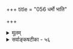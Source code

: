 +++
title = "056 धर्मो भाति"

+++
<details><summary>मूलम्</summary>

धर्मो भाति प्रभैका बहलविरलताद्यत्र दृष्टानुसारात् सा दीपांशा विशीर्णा इति यदि बहुधा कल्पनागौरवादिः ।  
रत्नादीनां स्थिराणां विशरणविहतेर्निष्प्रभत्वादि च स्यात् तेजस्तत्सप्रभाकं तिमिरहरतया साऽपि तेजोविशेषः ॥ ५६ ॥
</details>

<details><summary>सर्वाङ्कषटीका - ५६</summary>

। 

सामान्यरूपेण तेजस्तत्त्वस्य सुगमत्वात्, तत्र मुख्यान् विचारणीयांशान् प्रतिपिपादयिषुः, सिद्धान्तस्यात्यन्तमवश्यापेक्षितं प्रभाप्रभावद्द्रव्यं प्रथमं निरूपयति-धर्म इत्यादि । धर्मिभूतो दीपो यथा, तथा प्रभा इत्येकाऽपि, अत्रैकशब्दः अन्यपरः, **धर्मः** = धर्मरूपः **भाति** = लोके सर्वानुभवविषयो वर्तते । आत्मतत्त्वं हि स्वप्रकाशत्वात् तेजोरूपं वक्तव्यम् । एवं सति तस्य धर्मभूतं ज्ञानमपि स्वप्रकाशं संमतम् । धर्मस्यापि ज्ञानत्वम्, धर्मिणोऽपि ज्ञानत्वमिति कथम् ? इति परेषां प्रश्नः । अत एव दार्शनिकेषु आत्मानम्, तद्धर्मं ज्ञानं चाधिकृत्य महान् विवादः प्रसरति । यदि आत्मा ज्ञानस्वरूपः, तर्हि सः न ज्ञानधर्मको भवितुमर्हति । 'अहं ज्ञानवान्' इत्यादौ धर्मतया भासमानं तु ज्ञानम्, नात्मस्वरूपजातीयं मुख्यं ज्ञानम्; किन्तु गौणं बुद्धिवृत्तिरूपमिति सांख्याः, अद्वैतिनः, द्वैतिन इत्यादयः बहवः । विज्ञानवादिनस्तु आत्मा ज्ञानस्वरूपः, निर्धर्मकश्च । धर्मधर्मिभावस्तु संवृत्त्या कल्पित इत्याहुः । वैशेषिकास्तु ज्ञानं मुख्यं धर्म एव, ज्ञाधात्वर्थत्वात् । आश्रयभूतः आत्मा तु न ज्ञानस्वरूपः इत्याशेरते । सिद्धान्ते तु आत्मा ज्ञानस्वरूपः ज्ञानधर्मकश्च । एकजातीययोः कथं धर्मधर्मिभावः ? इति शङ्कां दीपदृष्टान्तेन परिहरन्ति श्रीभाष्यकाराः । आत्मनः स्वप्रकाशत्वमात्रात् ज्ञानस्वरूपत्व- मुच्यते । धात्वर्थभूतं ज्ञानं तु आत्मधर्मभूतमेव । अत एव सिद्धान्तेऽस्य धर्मभूतज्ञानपदेन व्यवहारः । अधिकं जीवसरे (श्लो. 5)। यद्यप्ययं विचारः जीवसरसंबन्धी, विचार्यते च तत्र विस्तरशः । परन्तु तत्र दृष्टान्तभूतस्य दीपस्य जडत्वात्, दीपस्वरूपनिर्णयः अत्र क्रियते । 'दीपः' इति धर्मस्य धर्मिणश्च सामान्यशब्दः । 

[[105]]

रत्नादीनां स्थिराणां विशरणविहतेः निष्प्रभत्वादि च स्यात् 

तेजस्तत् सप्रभाकं तिमिरहरतया साऽपि तेजोविशेषः ॥56॥ 



‘दीपज्वाला’ ‘दीपप्रभा’ इति व्यवहारस्य सर्वसंप्रतिपन्नत्वात्, उभयत्रापि दीपपदयोगाच्च प्रभावतः दीपस्य, प्रभायाश्च धर्मधर्मिभावस्य सर्वानुभवसिद्धत्वाच्च, एकजातीययोरपि धर्मधर्मिभावः संगच्छते इत्याचार्याः । प्रभा प्रभावांश्च एक एव पदार्थः, भेदव्यवहारस्तु 'राहोः शिरः' इतिवदौपचारिक इति परे । यथादर्शनं विषयव्यवस्थायाः कर्तव्यत्वे, विना प्रमाणम् एकस्यौपचारिकत्वकल्पनं न युक्तमित्याचार्याणामाशयः ॥ 

ननु यदि प्रभा स्वतन्त्रद्रव्यम्, तर्हि दीपे शान्तेऽपि स्वतन्त्रा प्रभा तिष्ठेदेकक्षणं वा । एवं सा प्रभा दीपसमीपे अधिकनिबिडा दृश्यते। दूरदूरे तु क्रमशः विरला दृश्यते । कथमिदम् एकस्यैव वस्तुनः संगच्छत इत्यत्राह - बहलविरलतादीति । दीपसमीपे **बहलता** = निबिडता, दूरे विरलता च **अत्र** = प्रकृते दीपप्रभायाँम् **दृष्टानुसारात्** =अनुभवानुरोधात् संगच्छते । वस्तूनां स्वरूपनिर्णये अनुभव एव हि शरणम् । दीपज्वालापि हि मूलादारभ्याग्रपर्यन्तं नैकरूपा दृश्यते । तत् कुतः ? इत्यत्रानुभव एव ह्युत्तरम् ॥ 

विशीर्णा दीपावयवा एव प्रभा इति पक्षे दोषमाह - सेत्यादि । **सा** =प्रभा विशीर्णाः **दीपांशाः** = दीपावयवा एव इति यदि, बहुधा **कल्पनागौरवादिः** = अदृश्यमानं विशरणम्, दीपकलिकायाः प्रभायाश्च आरंभभागस्य च स्वरूपे अत्यन्तवैलक्षण्यम्, दाहकत्वादाहकत्वे, प्रसरणे विलक्षणो वेगः, कलिकायाः, प्रभायाश्च मिलित्वा एकद्रव्यारब्धत्वम् इत्यादिबहुविधकल्पनाप्रयुक्तं गौरवं दुष्परिहरम् । अपि च रत्नादीनां **स्थिराणां** = अक्षणिकानांम् **विशरणविहतेः** = विशरणस्य व्याहतत्वात्, प्रभायाः प्रसरणं रत्नावयवानामेव वक्तव्यम् । तदा अन्ते रत्नस्यैव नाशः स्यात्, तत्तु न दृश्यते, प्रत्युत 'तदेवेदम्' इति प्रत्यभिज्ञया विपरीतमेव दृश्यते । अन्ते **निष्प्रभत्वमेव** = प्रभाशून्यत्वमेव स्यात् । एतदप्यनुभवविरुद्धम् । अतः विशीर्णदीपावयवा एव प्रभेत्ययं पक्षः न साधीयान् ॥ 

इदं च लोकव्यवहारमाश्रित्य । वस्तुतस्तु रत्नस्य पार्थिवत्वमेव, 'हरिशिलालोकवत्' (श्लो. 60) इति आचार्यैरिवाभिधानात् । **हरिशिला** = मरकतशिला । न हि शिला तेजः पदार्थः । अतः 'हरिशिलालोकः ' 'सूर्यालोकः' इत्युभयं न समानम् । आलोकप्रतिफलनाधारत्वात् रत्नस्य, प्रतिफलितायाः प्रभायाः 'रत्नप्रभा' इति व्यवहारः । अतः प्रत्येकं दीपस्य यथा तेजस्त्वम्, तथा रत्नस्य तेजस्त्वं नाचार्यसंमतम्, शिलात्वाभि- धानात् । लोकसंमतं वा । वज्रादेः पार्थिवत्वं हि विज्ञानसिद्धम् । 'मणिप्रदीपप्रभयोः' (बु.द्धि. 12) इत्यादि प्राचीनबौद्धव्यवहारदर्शनात्, अन्यैरपि स एव क्रमोऽनुसृतः । अत इदं स्थूलदृष्ट्येति मन्तव्यम् ॥ 

[[1]]

**तत्** =तस्मात् **सप्रभाकं** =प्रभाविशिष्टमेव **तेजः** = दीपरूपं द्रव्य तेजोविशेष एव । ननु प्रभायाः कथं तेजस्त्वम्? उष्णस्पर्शाभावात् इत्यत्राह - **तिमिरहरतया** = भास्वररूपवत्तयेति भावः । एतत्प्रयुक्तं किल तिमिरहरत्वम् । न तु हरणक्रिया सार्वदिकी, क्रियाया नित्याया असंभवात्; उपलक्षणं तु भवेत् सा उष्णस्पर्शवत् । ननु तिमिरहरणं किं दीपकलिकायाः क्रिया, उत दीपप्रभाया इति चेत्, दीपस्य, न तु 



57. 

[[106]]

[ प्रभास्वरूपे पक्षभेदविमर्शः ] 

भाष्ये भास्वत्प्रभादौ प्रतिहतिबहुलीभावपूर्वं यदुक्तं 

तेन स्रोतस्समाधिं परमतनयतः प्राहुरेके प्रभायाम् । 

वस्तुन्यस्ते विकल्पे स्फुटविघटनयोर्वक्तुराप्तस्य वाचो- 

स्तात्पर्यं तर्कमानानुगुणमधिगुणैश्चिन्त्यमन्तेवसद्भिः ॥57॥ 

तदेकदेशस्य । दीपशब्दः ज्वालायाः, प्रभायाश्च साधारणः । अतः कलिका, प्रभा च प्रत्येकं दीपैकदेश एव । ननु यदि प्रभा स्वतन्त्रं द्रव्यान्तरं तर्हि दीपनाशेऽपि साऽवतिष्ठेत्, यथा घटनाशेऽपि पट- स्तिष्ठति । घटपटयोरुभयोरपि स्वतन्त्रद्रव्यान्तरत्वप्रयुक्तं ह्येतदिति चेत्; द्रव्यान्तरत्वेऽपि स्वातन्त्र्याभावान्न तथा । घटनाशे यथा वा तेन सह तद्रूपादेर्नाशः, तथा चिन्त्यताम् । न च रूपं ह्यद्रव्यम्, प्रभा तु द्रव्यमिति वैलक्षण्यं शङ्कनीयम्, पारतन्त्र्ये दृष्टान्तोऽयम् । न हि दृष्टान्तदाष्टन्तिकयोः सर्वांशसाम्यं कुत्रापि दृष्टम्, संमतं वा । अतः प्रभा, प्रभावान् इत्यादिप्रामाणिकप्रयोगात् प्रभायाः द्रव्यान्तरत्वेऽपि यथा वा अवयवावय- विनोरुभयोरपि द्रव्यत्वेऽपि नियतं पारतन्त्र्यं परमते, तथा प्रभाप्रभावतोरपि । अतश्च दीपकलिकानाशे दीपप्रभाया अपि नाशो युज्यत इति प्रभा द्रव्यान्तरम्, तथैव प्रामाणिकव्यवहारात् ॥ ५६ ॥
</details>
